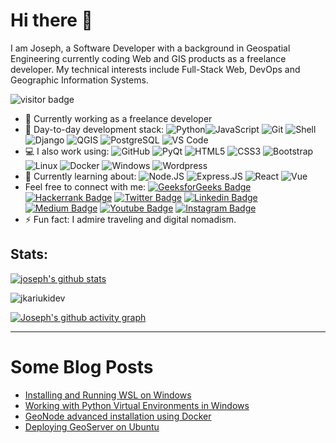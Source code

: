 # Hi there 👋

I am Joseph, a Software Developer with a background in Geospatial Engineering currently coding Web and GIS products as a freelance developer. My technical interests include Full-Stack Web, DevOps and Geographic Information Systems.

<img src="https://visitor-badge.laobi.icu/badge?page_id=jkariukidev.jkariukidev" alt="visitor badge"/>

- 🏢 Currently working as a freelance developer
- 🚀 Day-to-day development stack: ![Python](https://img.shields.io/badge/-Python-8fcfd1?style=plastic&logo=Python)![JavaScript](https://img.shields.io/badge/-JavaScript-black?style=plastic&logo=javascript)
  ![Git](https://img.shields.io/badge/-Git-black?style=plastic&logo=git)
  ![Shell](https://img.shields.io/badge/Shell_Script-121011?style=plastic&logo=gnu-bash&logoColor=blue)
  ![Django](https://img.shields.io/badge/-Django-092E20?style=plastic&logo=Django)
  ![QGIS](https://img.shields.io/badge/-QGIS-092E20?style=plastic&logo=qgis)
  ![PostgreSQL](https://img.shields.io/badge/-PostgreSQL-336791?style=plastic&logo=postgresql)
  ![VS Code](https://img.shields.io/badge/-VS%20Code-007ACC?style=plastic&logo=visual-studio-code)
- 💻 I also work using:
  ![GitHub](https://img.shields.io/badge/-GitHub-181717?style=plastic&logo=github)
  ![PyQt](https://img.shields.io/badge/-PyQt-394459?style=plastic&logo=qt)
  ![HTML5](https://img.shields.io/badge/-HTML5-E34F26?style=plastic&logo=html5&logoColor=white)
  ![CSS3](https://img.shields.io/badge/-CSS3-1572B6?style=plastic&logo=css3)
  ![Bootstrap](https://img.shields.io/badge/-Bootstrap-563D7C?style=plastic&logo=bootstrap)
  ![Linux](https://img.shields.io/badge/-Linux-black?style=plastic&logo=linux)
  ![Docker](https://img.shields.io/badge/-docker-1642B6?style=plastic&logo=docker)
  ![Windows](https://img.shields.io/badge/-Windows-1572B6?&style=plastic&logo=windows)
  ![Wordpress](https://img.shields.io/badge/-wordpress-394459?style=plastic&logo=wordpress)
- 🌱 Currently learning about:
  ![Node.JS](https://img.shields.io/badge/-Node.JS-black?style=plastic&logo=Node.js) ![Express.JS](https://img.shields.io/badge/-Express.JS-c7b198?style=plastic&logo=Express.JS) 
  ![React](https://img.shields.io/badge/-React-3b2e5a?style=plastic&logo=react)
  ![Vue](https://img.shields.io/badge/Vue.js-35495E?style=plastic&logo=vue.js&logoColor=4FC08D)
- Feel free to connect with me: [![GeeksforGeeks Badge](https://img.shields.io/badge/-jkariukidev-black?style=plastic&logo=geeksforgeeks&logoColor=green&link=https://auth.geeksforgeeks.org/user/jkariukidev)](https://auth.geeksforgeeks.org/user/jkariukidev)
[![Hackerrank Badge](https://img.shields.io/badge/-jkariukidev-grey?style=plastic&logo=hackerrank&logoColor=green&link=https://www.hackerrank.com/jkariukidev)](https://www.hackerrank.com/jkariukidev)
[![Twitter Badge](https://img.shields.io/badge/-jkariukidev-blue?style=plastic&logo=Twitter&logoColor=white&link=https://twitter.com/jkariukidev/)](https://twitter.com/jkariukidev/)
[![Linkedin Badge](https://img.shields.io/badge/-jkariukidev-blue?style=plastic&logo=Linkedin&logoColor=white&link=https://www.linkedin.com/in/josephkariuki/)](https://www.linkedin.com/in/josephkariuki/)
[![Medium Badge](https://img.shields.io/badge/-@jkariukidev-black?style=plastic&labelColor=000000&logo=Medium&link=https://medium.com/@jkariukidev/)](https://medium.com/@jkariukidev)
[![Youtube Badge](https://img.shields.io/badge/-JosephKariuki-darkred?style=plastic&logo=youtube&logoColor=white&link=https://www.youtube.com/channel/UCGQiFQyfPSoOgVhLRiuEXTQ)](https://www.youtube.com/channel/UCGQiFQyfPSoOgVhLRiuEXTQ)
[![Instagram Badge](https://img.shields.io/badge/-jkariukidev-purple?style=plastic&logo=instagram&logoColor=white&link=https://instagram.com/jkariukidev/)](https://instagram.com/jkariukidev)
- ⚡️ Fun fact: I admire traveling and digital nomadism.

## Stats:
  

[![joseph's github stats](https://github-readme-stats.vercel.app/api?username=jkariukidev&theme=dark&show_icons=true)](https://github.com/jkariukidev)


![jkariukidev](https://github-readme-stats.vercel.app/api/top-langs?username=jkariukidev&show_icons=true&locale=en&layout=compact)

[![Joseph's github activity graph](https://activity-graph.herokuapp.com/graph?username=jkariukidev&theme=react-dark)](https://github.com/jkariukidev)

  

* * *


# Some Blog Posts


- [Installing and Running WSL on Windows](https://josephkariuki.com/programming/enabling-running-wsl/)
- [Working with Python Virtual Environments in Windows](https://josephkariuki.com/programming/working-with-python-virtual-environments-in-windows/)
- [GeoNode advanced installation using Docker](https://josephkariuki.com/gis/geonode-basic-installation-using-docker/)
- [Deploying GeoServer on Ubuntu](https://josephkariuki.com/gis/installing-qgis-in-ubuntu/)
